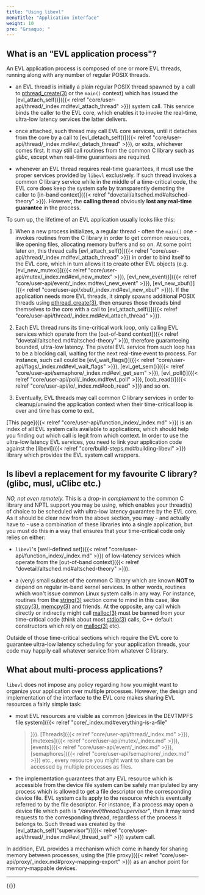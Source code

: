 ```yaml
---
title: "Using libevl"
menuTitle: "Application interface"
weight: 10
pre: "&rsaquo; "
---
```


## What is an "EVL application process"?

An EVL application process is composed of one or more EVL threads,
running along with any number of regular POSIX threads.

- an EVL thread is initially a plain regular POSIX thread spawned by a call to
[pthread_create(3)](http://man7.org/linux/man-pages/man3/pthread_create.3.html)
or the `main()` context) which has issued the [evl_attach_self()]({{<
relref "core/user-api/thread/_index.md#evl_attach_thread" >}}) system
call. This service binds the caller to the EVL core, which enables it
to invoke the real-time, ultra-low latency services the latter
delivers.

- once attached, such thread may call EVL core services, until it
detaches from the core by a call to [evl_detach_self()]({{< relref
"core/user-api/thread/_index.md#evl_detach_thread" >}}), or exits,
whichever comes first. It may still call routines from the common C
library such as _glibc_, except when real-time guarantees are
required.

- whenever an EVL thread requires real-time guarantees, it must use
the proper services provided by `libevl` exclusively. If such thread
invokes a common C library service while in the middle of a
time-critical code, the EVL core does keep the system safe by
transparently demoting the caller to [in-band context]({{< relref
"dovetail/altsched.md#altsched-theory" >}}).  However, the **calling
thread** obviously **lost any real-time guarantee** in the process.

To sum up, the lifetime of an EVL application usually looks like this:

1. When a new process initializes, a regular thread - often the
`main()` one - invokes routines from the C library in order to get
common resources, like opening files, allocating memory buffers and so
on. At some point later on, this thread calls [evl_attach_self()]({{<
relref "core/user-api/thread/_index.md#evl_attach_thread" >}}) in
order to bind itself to the EVL core, which in turn allows it to
create other EVL objects (e.g. [evl_new_mutex()]({{< relref
"core/user-api/mutex/_index.md#evl_new_mutex" >}}),
[evl_new_event()]({{< relref
"core/user-api/event/_index.md#evl_new_event" >}}),
[evl_new_xbuf()]({{< relref
"core/user-api/xbuf/_index.md#evl_new_xbuf" >}})). If the application
needs more EVL threads, it simply spawns additional POSIX threads
using
[pthread_create(3)](http://man7.org/linux/man-pages/man3/pthread_create.3.html),
then ensures those threads bind themselves to the core with a call to
[evl_attach_self()]({{< relref
"core/user-api/thread/_index.md#evl_attach_thread" >}}).

2. Each EVL thread runs its time-critical work loop, only calling EVL
services which operate from the [out-of-band context]({{< relref
"dovetail/altsched.md#altsched-theory" >}}), therefore guaranteeing
bounded, ultra-low latency. The pivotal EVL service from such loop has
to be a blocking call, waiting for the next real-time event to
process. For instance, such call could be [evl_wait_flags()]({{<
relref "core/user-api/flags/_index.md#evl_wait_flags" >}}),
[evl_get_sem()]({{< relref
"core/user-api/semaphore/_index.md#evl_get_sem" >}}), [evl_poll()]({{<
relref "core/user-api/poll/_index.md#evl_poll" >}}), [oob_read()]({{<
relref "core/user-api/io/_index.md#oob_read" >}}) and so on.

3. Eventually, EVL threads may call common C library services in order
to cleanup/unwind the application context when their time-critical
loop is over and time has come to exit.

[This page]({{< relref "core/user-api/function_index/_index.md" >}})
is an index of all EVL system calls available to applications, which
should help you finding out which call is legit from which context.
In order to use the ultra-low latency EVL services, you need to link
your application code against the [libevl]({{< relref
"core/build-steps.md#building-libevl" >}}) library which provides the
EVL system call wrappers.

## Is libevl a replacement for my favourite C library? (glibc, musl, uClibc etc.)

_NO, not even remotely._ This is a drop-in _complement_ to the common
C library and NPTL support you may be using, which enables your
thread(s) of choice to be scheduled with ultra-low latency guarantee
by the EVL core. As it should be clear now from the above section, you
may - and actually have to - use a combination of these libraries into
a single application, but you must do this in a way that ensures that
your time-critical code only relies on either:

- `libevl`'s [well-defined set]({{< relref
  "core/user-api/function_index/_index.md" >}}) of low-latency
  services which operate from the [out-of-band context]({{< relref
  "dovetail/altsched.md#altsched-theory" >}}).

- a (very) small subset of the common C library which are known **NOT
  to** depend on regular in-band kernel services. In other words,
  routines which won't issue common Linux system calls in any way. For
  instance, routines from the
  [string(3)](http://man7.org/linux/man-pages/man3/string.3.html)
  section come to mind in this case, like
  [strcpy(3)](http://man7.org/linux/man-pages/man3/strcpy.3.html),
  [memcpy(3)](http://man7.org/linux/man-pages/man3/memcpy.3.html) and
  friends. At the opposite, any call which directly or indirectly
  might call
  [malloc(3)](http://man7.org/linux/man-pages/man3/malloc.3.html) must
  be banned from your time-critical code (think about most
  [stdio(3)](http://man7.org/linux/man-pages/man3/stdio.3.html) calls,
  C++ default constructors which rely on
  [malloc(3)](http://man7.org/linux/man-pages/man3/malloc.3.html)
  etc).

Outside of those time-critical sections which require the EVL core to
guarantee ultra-low latency scheduling for your application threads,
your code may happily call whatever service from whatever C library.

## What about multi-process applications?

`libevl` does not impose any policy regarding how you might want to
organize your application over multiple processes. However, the design
and implementation of the interface to the EVL core makes sharing EVL
resources a fairly simple task:

- most EVL resources are visible as common [devices in the DEVTMPFS
  file system]({{< relref "core/_index.md#everything-is-a-file"
  >}}). [Threads]({{< relref "core/user-api/thread/_index.md" >}}),
  [mutexes]({{< relref "core/user-api/mutex/_index.md" >}}),
  [events]({{< relref "core/user-api/event/_index.md" >}}),
  [semaphores]({{< relref "core/user-api/semaphore/_index.md" >}})
  etc., every resource you might want to share can be accessed by
  multiple processes as files.

- the implementation guarantees that any EVL resource which is
  accessible from the device file system can be safely manipulated by
  any process which is allowed to get a file descriptor on the
  corresponding device file. EVL system calls apply to the resource
  which is eventually referred to by the file descriptor. For
  instance, if a process may open a device file which path is
  _"/dev/evl/thread/supervisor"_, then it may send requests to the
  corresponding thread, regardless of the process it belongs to. Such
  thread was created by the [evl_attach_self("supervisor")]({{< relref
  "core/user-api/thread/_index.md#evl_thread_self" >}}) system call.

In addition, EVL provides a mechanism which come in handy for sharing
memory between processes, using the [file proxy]({{< relref
"core/user-api/proxy/_index.md#proxy-mapping-export" >}}) as an anchor
point for memory-mappable devices.

---

{{<lastmodified>}}
